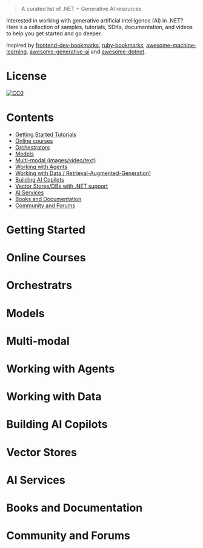 > A curated list of .NET + Generative AI resources

Interested in working with generative artificial intelligence (AI) in .NET? Here's a collection of samples, tutorials, SDKs, documentation, and videos to help you get started and go deeper.

Inspired by [frontend-dev-bookmarks](https://github.com/dypsilon/frontend-dev-bookmarks), [ruby-bookmarks](https://github.com/dreikanter/ruby-bookmarks), [awesome-machine-learning](https://github.com/josephmisiti/awesome-machine-learning), [awesome-generative-ai](https://github.com/steven2358/awesome-generative-ai) and [awesome-dotnet](https://github.com/quozd/awesome-dotnet).

# License

[![CC0](https://licensebuttons.net/p/zero/1.0/88x31.png)](https://creativecommons.org/publicdomain/zero/1.0/)

# Contents
- [Getting Started Tutorials](#getting-started)
- [Online courses](#online-courses)
- [Orchestrators](#orchestrators)
- [Models](#models)
- [Multi-modal (images/video/text)](#multi-modal)
- [Working with Agents](#working-with-agents)
- [Working with Data / Retrieval-Augmented-Generation)](#working-with-data)
- [Building AI Copilots](#building-ai-copilots)
- [Vector Stores/DBs with .NET support](#vector-stores)
- [AI Services](#ai-services)
- [Books and Documentation](#books-and-documentation)
- [Community and Forums](#community-and-forums)

# Getting Started

# Online Courses

# Orchestratrs

# Models

# Multi-modal

# Working with Agents

# Working with Data

# Building AI Copilots

# Vector Stores

# AI Services

# Books and Documentation

# Community and Forums
